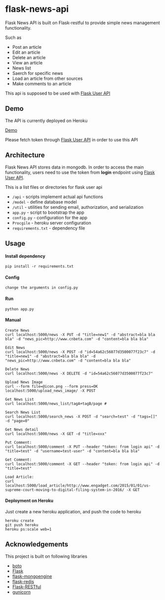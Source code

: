 flask-news-api
==============

Flask News API is built on Flask-restful to provide simple news management functionality. 

Such as

+ Post an article 
+ Edit an article
+ Delete an article 
+ View an article 
+ News list
+ Saerch for specific news
+ Load an article from other sources 
+ Make comments to an article

This api is supposed to be used with [Flask User API](https://github.com/Xuefeng-Zhu/flask-user-api)

## Demo 
The API is currently deployed on Heroku

[Demo](http://lit-everglades-2593.herokuapp.com/)

Please fetch token through [Flask User API](https://github.com/Xuefeng-Zhu/flask-user-api) in order to use this API

## Architecture
Flask News API stores data in mongodb. In order to access the main functionality, users need to use the token from **login** endpoint using [Flask User API](https://github.com/Xuefeng-Zhu/flask-user-api).

This is a list files or directories for flask user api

+ `/api` - scripts implement actual api functions
+ `/model` - define database model
+ `/util` - utilities for sending email, authorization, and serialization 
+ `app.py` - script to bootstrap the app
+ `config.py` - configuration for the app  
+ `Procgile` - heroku server configuration
+ `requirements.txt` - dependency file

## Usage

#### Install dependency 
	pip install -r requirements.txt

#### Config
	change the arguments in config.py	
	
#### Run 
	python app.py
	
#### Manual
```
Create News 
curl localhost:5000/news -X PUT -d "title=new1" -d "abstract=bla bla bla" -d "news_pic=http://www.cnbeta.com" -d "content=bla bla bla"

Edit News 
curl localhost:5000/news -X POST -d "id=54a62c56077d3500077f23c7" -d "title=new1" -d "abstract=bla bla bla" -d "news_pic=http://www.cnbeta.com" -d "content=bla bla bla"

Delete News 
curl localhost:5000/news -X DELETE -d "id=54a62c56077d3500077f23c7"

Upload News Image 
curl --form file=@icon.png --form press=OK localhost:5000/upload_news_image/ -X POST

Get News List
curl localhost:5000/news_list/tagA+tagB/page #

Search News List
curl localhost:5000/search_news -X POST -d "search=test" -d "tags=[]" -d "page=0"

Get News detail
curl localhost:5000/news -X GET -d "title=xxx"

Put Comment:
curl localhost:5000/comment -X PUT --header "token: from login api" -d "title=test" -d "username=test-user" -d "content=bla bla bla"

Get Comment:
curl localhost:5000/comment -X GET --header "token: from login api" -d "title=test" 

Load Article:
curl localhost:5000/load_article/http://www.engadget.com/2015/01/01/us-supreme-court-moving-to-digital-filing-system-in-2016/ -X GET

```
	
#### Deployment on Heroku
Just create a new heroku application, and push the code to heroku

	heroku create
	git push heroku
	heroku ps:scale web=1

## Acknowledgements
This project is built on following libraries

+ [boto](https://github.com/boto/boto)
+ [Flask](https://github.com/mitsuhiko/flask)
+ [flask-mongoengine](https://github.com/MongoEngine/flask-mongoengine)
+ [flask-redis](https://github.com/rhyselsmore/flask-redis)
+ [Flask-RESTful](https://github.com/flask-restful/flask-restful)
+ [gunicorn](https://github.com/benoitc/gunicorn)
